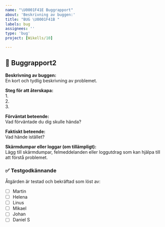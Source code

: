 ```yaml
---
name: "\U0001F41E Buggrapport"
about: 'Beskrivning av buggen:'
title: "BUG \U0001F41B "
labels: bug
assignees: ''
type: 'bug'
project: [Wikells/10] 

---
```


## 🐞 Buggrapport2

**Beskrivning av buggen:**  
En kort och tydlig beskrivning av problemet.

**Steg för att återskapa:**  
1.  
2.  
3.  

**Förväntat beteende:**  
Vad förväntade du dig skulle hända?

**Faktiskt beteende:**  
Vad hände istället?

**Skärmdumpar eller loggar (om tillämpligt):**  
Lägg till skärmdumpar, felmeddelanden eller loggutdrag som kan hjälpa till att förstå problemet.

### ✅ Testgodkännande

Åtgärden är testad och bekräftad som löst av:
- [ ] Martin
- [ ] Helena
- [ ] Linus
- [ ] Mikael
- [ ] Johan
- [ ] Daniel S
